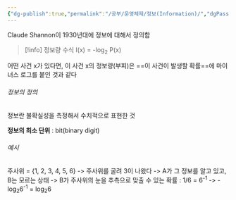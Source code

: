 ```yaml
---
{"dg-publish":true,"permalink":"/공부/운영체제/정보(Information)/","dgPassFrontmatter":true}
---
```



Claude Shannon이 1930년대에 정보에 대해서 정의함

>[!info] 정보량 수식
>I(x) = -log<sub>2</sub> P(x)

어떤 사건 x가 있다면, 이 사건 x의 정보량(부피)은 ==이 사건이 발생할 확률==에 마이너스 로그를 붙인 것과 같다

###### 정보의 정의

정보란 불확실성을 측정해서 수치적으로 표현한 것

**정보의 최소 단위** : bit(binary digit)

###### 예시

주사위 = {1, 2, 3, 4, 5, 6}
-> 주사위를 굴려 3이 나왔다
-> A가 그 정보를 알고 있고, B는 모르는 상태
-> B가 주사위의 눈을 추측으로 맞출 수 있는 확률 : 1/6 = 6<sup>-1</sup>
-> -log<sub>2</sub>6<sup>-1</sup> = log<sub>2</sub>6